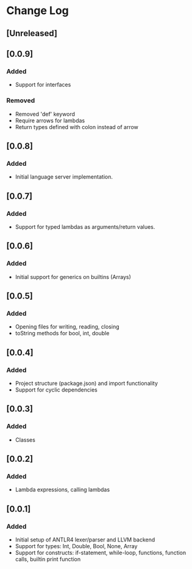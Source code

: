 # Change Log

## [Unreleased]

## [0.0.9]
### Added
- Support for interfaces
### Removed
- Removed 'def' keyword
- Require arrows for lambdas
- Return types defined with colon instead of arrow

## [0.0.8]
### Added
- Initial language server implementation.

## [0.0.7]
### Added
- Support for typed lambdas as arguments/return values.

## [0.0.6]
### Added
- Initial support for generics on builtins (Arrays)

## [0.0.5]
### Added
- Opening files for writing, reading, closing
- toString methods for bool, int, double

## [0.0.4]
### Added
- Project structure (package.json) and import functionality
- Support for cyclic dependencies

## [0.0.3]
### Added
- Classes

## [0.0.2]
### Added
- Lambda expressions, calling lambdas

## [0.0.1]
### Added
- Initial setup of ANTLR4 lexer/parser and LLVM backend
- Support for types: Int, Double, Bool, None, Array
- Support for constructs: if-statement, while-loop, functions, function calls, builtin print function

